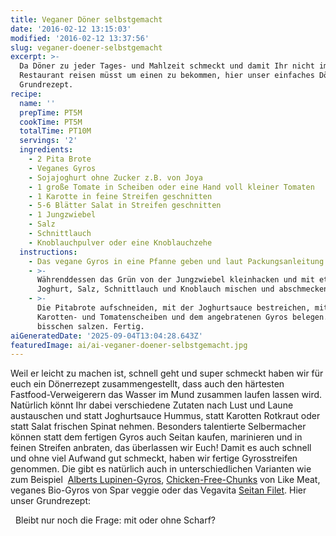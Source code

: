 ```yaml
---
title: Veganer Döner selbstgemacht
date: '2016-02-12 13:15:03'
modified: '2016-02-12 13:37:56'
slug: veganer-doener-selbstgemacht
excerpt: >-
  Da Döner zu jeder Tages- und Mahlzeit schmeckt und damit Ihr nicht immer ins
  Restaurant reisen müsst um einen zu bekommen, hier unser einfaches Döner
  Grundrezept.
recipe:
  name: ''
  prepTime: PT5M
  cookTime: PT5M
  totalTime: PT10M
  servings: '2'
  ingredients:
    - 2 Pita Brote
    - Veganes Gyros
    - Sojajoghurt ohne Zucker z.B. von Joya
    - 1 große Tomate in Scheiben oder eine Hand voll kleiner Tomaten
    - 1 Karotte in feine Streifen geschnitten
    - 5-6 Blätter Salat in Streifen geschnitten
    - 1 Jungzwiebel
    - Salz
    - Schnittlauch
    - Knoblauchpulver oder eine Knoblauchzehe
  instructions:
    - Das vegane Gyros in eine Pfanne geben und laut Packungsanleitung anbraten.
    - >-
      Währenddessen das Grün von der Jungzwiebel kleinhacken und mit etwa 6 El
      Joghurt, Salz, Schnittlauch und Knoblauch mischen und abschmecken.
    - >-
      Die Pitabrote aufschneiden, mit der Joghurtsauce bestreichen, mit Salat,
      Karotten- und Tomatenscheiben und dem angebratenen Gyros belegen. Ein
      bisschen salzen. Fertig.
aiGeneratedDate: '2025-09-04T13:04:28.643Z'
featuredImage: ai/ai-veganer-doener-selbstgemacht.jpg
---
```


Weil er leicht zu machen ist, schnell geht und super schmeckt haben wir für euch ein Dönerrezept zusammengestellt, dass auch den härtesten Fastfood-Verweigerern das Wasser im Mund zusammen laufen lassen wird. Natürlich könnt Ihr dabei verschiedene Zutaten nach Lust und Laune austauschen und statt Joghurtsauce Hummus, statt Karotten Rotkraut oder statt Salat frischen Spinat nehmen. Besonders talentierte Selbermacher können statt dem fertigen Gyros auch Seitan kaufen, marinieren und in feinen Streifen anbraten, das überlassen wir Euch! Damit es auch schnell und ohne viel Aufwand gut schmeckt, haben wir fertige Gyrosstreifen genommen. Die gibt es natürlich auch in unterschiedlichen Varianten wie zum Beispiel  [Alberts Lupinen-Gyros](https://veganz.de/de/product/alberts-lupinen-gyros/), [Chicken-Free-Chunks](http://www.likemeat.de/produkte/frische-sortiment/veganes-huehnchen-purer-genuss-von-likemeat/) von Like Meat, veganes Bio-Gyros von Spar veggie oder das Vegavita [Seitan Filet](http://vegavita.at/unsere-produkte/seitan-filet/). Hier unser Grundrezept:

  Bleibt nur noch die Frage: mit oder ohne Scharf?
